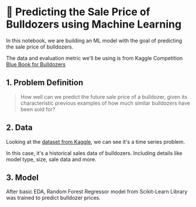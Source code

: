 # 🚜 Predicting the Sale Price of Bulldozers using Machine Learning

In this notebook, we are building an ML model with the goal of predicting the sale price of bulldozers.

The data and evaluation metric we'll be using is from Kaggle Competition [Blue Book for Bulldozers](https://www.kaggle.com/c/bluebook-for-bulldozers/overview)

## 1. Problem Definition

> How well can we predict the future sale price of a bulldozer, given its characteristic previous examples of how much similar bulldozers have been sold for?

## 2. Data

Looking at the [dataset from Kaggle](https://www.kaggle.com/c/bluebook-for-bulldozers/data), we can see it's a time series problem.

In this case, it's a historical sales data of bulldozers. Including details like model type, size, sale data and more.

## 3. Model

After basic EDA, Random Forest Regressor model from Scikit-Learn Library was trained to predict bulldozer prices.